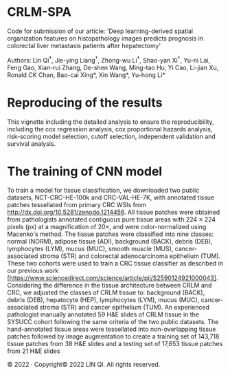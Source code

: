 # CRLM-SPA
 Code for submission of our article: 'Deep learning-derived spatial organization features on histopathology images predicts prognosis in colorectal liver metastasis patients after hepatectomy'

 Authors: Lin Qi<sup>†</sup>, Jie-ying Liang<sup>†</sup>, Zhong-wu Li<sup>†</sup>, Shao-yan Xi<sup>†</sup>, Yu-ni Lai, Feng Gao, Xian-rui Zhang, De-shen Wang, Ming-tao Hu, Yi Cao, Li-jian Xu, Ronald CK Chan, Bao-cai Xing\*, Xin Wang\*, Yu-hong Li\*

# Reproducing of the results
This vignette including the detailed analysis to ensure the reproducibility, including the cox regression analysis, cox proportional hazards analysis, risk-scoring model selection, cutoff selection, independent validation and survival analysis. 

# The training of CNN model
To train a model for tissue classification, we downloaded two public datasets, NCT-CRC-HE-100k and CRC-VAL-HE-7K, with annotated tissue patches tessellated from primary CRC WSIs from http://dx.doi.org/10.5281/zenodo.1214456. All tissue patches were obtained from pathologists annotated contiguous pure tissue areas with 224 × 224 pixels (px) at a magnification of 20×, and were color-normalized using Macenko's method. The tissue patches were classified into nine classes: normal (NORM), adipose tissue (ADI), background (BACK), debris (DEB), lymphocytes (LYM), mucus (MUC), smooth muscle (MUS), cancer-associated stroma (STR) and colorectal adenocarcinoma epithelium (TUM). These two cohorts were used to train a CRC tissue classifier as described in our previous work [https://www.sciencedirect.com/science/article/pii/S2590124921000043]. Considering the difference in the tissue architecture between CRLM and CRC, we adjusted the classes of CRLM tissue to: background (BACK), debris (DEB), hepatocyte (HEP), lymphocytes (LYM), mucus (MUC), cancer-associated stroma (STR) and cancer epithelium (TUM). An experienced pathologist manually annotated 59 H&E slides of CRLM tissue in the SYSUCC cohort following the same criteria of the two public datasets. The hand-annotated tissue areas were tessellated into non-overlapping tissue patches followed by image augmentation to create a training set of 143,718 tissue patches from 38 H&E slides and a testing set of 17,653 tissue patches from 21 H&E slides 

© 2022 · Copyright© 2022 LIN QI. All rights reserved.
